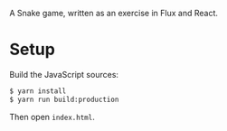 A Snake game, written as an exercise in Flux and React.

# Setup

Build the JavaScript sources:

```sh
$ yarn install
$ yarn run build:production
```

Then open `index.html`.
